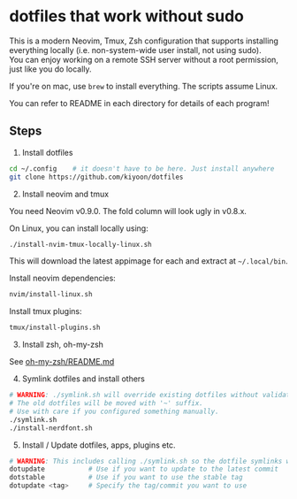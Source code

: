 # dotfiles that work without sudo

This is a modern Neovim, Tmux, Zsh configuration that supports installing everything locally (i.e. non-system-wide user install, not using sudo).  
You can enjoy working on a remote SSH server without a root permission, just like you do locally.

If you're on mac, use `brew` to install everything. The scripts assume Linux.

You can refer to README in each directory for details of each program!

## Steps

1. Install dotfiles

```bash
cd ~/.config	# it doesn't have to be here. Just install anywhere
git clone https://github.com/kiyoon/dotfiles
```

2. Install neovim and tmux

You need Neovim v0.9.0. The fold column will look ugly in v0.8.x.

On Linux, you can install locally using:

```bash
./install-nvim-tmux-locally-linux.sh
```

This will download the latest appimage for each and extract at `~/.local/bin`.

Install neovim dependencies:

```bash
nvim/install-linux.sh
```

Install tmux plugins:

```bash
tmux/install-plugins.sh
```

3. Install zsh, oh-my-zsh

See [oh-my-zsh/README.md](oh-my-zsh/README.md)

4. Symlink dotfiles and install others

```bash
# WARNING: ./symlink.sh will override existing dotfiles without validation (but will create a backup).
# The old dotfiles will be moved with '~' suffix.
# Use with care if you configured something manually.
./symlink.sh
./install-nerdfont.sh
```

5. Install / Update dotfiles, apps, plugins etc.

```zsh
# WARNING: This includes calling ./symlink.sh so the dotfile symlinks will be updated.
dotupdate			# Use if you want to update to the latest commit
dotstable			# Use if you want to use the stable tag
dotupdate <tag>		# Specify the tag/commit you want to use
```
